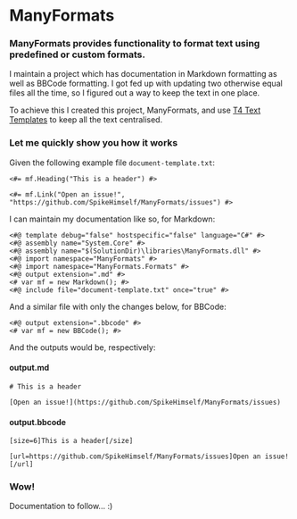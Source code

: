 # ManyFormats

### ManyFormats provides functionality to format text using predefined or custom formats.

I maintain a project which has documentation in Markdown formatting as well as BBCode formatting. I got fed up with updating two otherwise equal files all the time, so I figured out a way to keep the text in one place.

To achieve this I created this project, ManyFormats, and use [T4 Text Templates](https://learn.microsoft.com/en-us/visualstudio/modeling/code-generation-and-t4-text-templates) to keep all the text centralised.

### Let me quickly show you how it works

Given the following example file `document-template.txt`:

```
<#= mf.Heading("This is a header") #>

<#= mf.Link("Open an issue!", "https://github.com/SpikeHimself/ManyFormats/issues") #>
```

I can maintain my documentation like so, for Markdown:

```
<#@ template debug="false" hostspecific="false" language="C#" #>
<#@ assembly name="System.Core" #>
<#@ assembly name="$(SolutionDir)\libraries\ManyFormats.dll" #>
<#@ import namespace="ManyFormats" #>
<#@ import namespace="ManyFormats.Formats" #>
<#@ output extension=".md" #>
<# var mf = new Markdown(); #>
<#@ include file="document-template.txt" once="true" #>

```

And a similar file with only the changes below, for BBCode:

```
<#@ output extension=".bbcode" #>
<# var mf = new BBCode(); #>

```

And the outputs would be, respectively:

#### output.md
```
# This is a header

[Open an issue!](https://github.com/SpikeHimself/ManyFormats/issues)
```

#### output.bbcode
```
[size=6]This is a header[/size]

[url=https://github.com/SpikeHimself/ManyFormats/issues]Open an issue![/url]
```

### Wow!

Documentation to follow... :)
